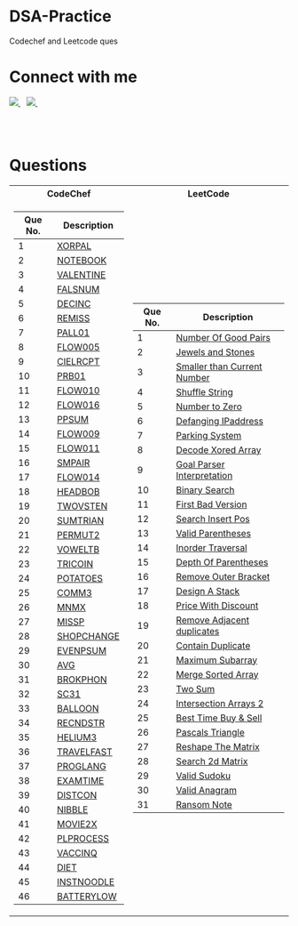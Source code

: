 # DSA-Practice
Codechef and Leetcode ques


# Connect with me

<a href="https://twitter.com/Maanas2471">
    <img src="https://www.vectorlogo.zone/logos/twitter/twitter-ar21.svg"/>
</a>&ensp;
<a href="https://www.linkedin.com/in/maanas-g-6b2141120/">
    <img src="https://www.vectorlogo.zone/logos/linkedin/linkedin-ar21.svg"/>
</a>&ensp;

</br></br>

# Questions


<table>
<tr><th>CodeChef </th><th>LeetCode</th></tr>
<tr><td>

| Que No. | Description |
| ---     | ---         |     
| 1 | [XORPAL](https://www.codechef.com/FEB222C/problems/XORPAL/) |
| 2 | [NOTEBOOK](https://www.codechef.com/problems/NOTEBOOK) |
| 3 | [VALENTINE](https://www.codechef.com/problems/VALENTINE) |
| 4 | [FALSNUM](https://www.codechef.com/problems/FALSNUM) |
| 5 | [DECINC](https://www.codechef.com/problems/DECINC) |
| 6 | [REMISS](https://www.codechef.com/problems/REMISS) |
| 7 | [PALL01](https://www.codechef.com/problems/PALL01) |
| 8 | [FLOW005](https://www.codechef.com/problems/FLOW005) |
| 9 | [CIELRCPT](https://www.codechef.com/problems/CIELRCPT) |
| 10 | [PRB01](https://www.codechef.com/problems/PRB01) |
| 11 | [FLOW010](https://www.codechef.com/problems/FLOW010) |
| 12 | [FLOW016](https://www.codechef.com/problems/FLOW016) |
| 13 | [PPSUM](https://www.codechef.com/problems/PPSUM) |
| 14 | [FLOW009](https://www.codechef.com/problems/FLOW009) |
| 15 | [FLOW011](https://www.codechef.com/problems/FLOW011) |
| 16 | [SMPAIR](https://www.codechef.com/problems/SMPAIR) |
| 17 | [FLOW014](https://www.codechef.com/problems/FLOW014) |
| 18 | [HEADBOB](https://www.codechef.com/problems/HEADBOB) |
| 19 | [TWOVSTEN](https://www.codechef.com/problems/TWOVSTEN) |
| 20 | [SUMTRIAN](https://www.codechef.com/problems/SUMTRIAN) |
| 21 | [PERMUT2](https://www.codechef.com/problems/PERMUT2) |
| 22 | [VOWELTB](https://www.codechef.com/problems/VOWELTB) |
| 23 | [TRICOIN](https://www.codechef.com/problems/TRICOIN) |
| 24 | [POTATOES](https://www.codechef.com/problems/POTATOES) |
| 25 | [COMM3](https://www.codechef.com/problems/COMM3) |
| 26 | [MNMX](https://www.codechef.com/problems/MNMX) |
| 27 | [MISSP](https://www.codechef.com/problems/MISSP) |
| 28 | [SHOPCHANGE](https://www.codechef.com/problems/SHOPCHANGE) |
| 29 | [EVENPSUM](https://www.codechef.com/problems/EVENPSUM) |
| 30 | [AVG](https://www.codechef.com/problems/AVG) |
| 31 | [BROKPHON](https://www.codechef.com/problems/BROKPHON) |
| 32 | [SC31](https://www.codechef.com/problems/SC31) |
| 33 | [BALLOON](https://www.codechef.com/problems/BALLOON) |
| 34 | [RECNDSTR](https://www.codechef.com/problems/RECNDSTR) |
| 35 | [HELIUM3](https://www.codechef.com/problems/HELIUM3) |
| 36 | [TRAVELFAST](https://www.codechef.com/problems/TRAVELFAST) |
| 37 | [PROGLANG](https://www.codechef.com/problems/PROGLANG) |
| 38 | [EXAMTIME](https://www.codechef.com/problems/EXAMTIME) |
| 39 | [DISTCON](https://www.codechef.com/LTIME105C/problems/DISTCON) |
| 40 | [NIBBLE](https://www.codechef.com/LTIME105C/problems/NIBBLE) |
| 41 | [MOVIE2X](https://www.codechef.com/LTIME105C/problems/MOVIE2X) |
| 42 | [PLPROCESS](https://www.codechef.com/LTIME105C/problems/PLPROCESS) |
| 43 | [VACCINQ](https://www.codechef.com/problems/VACCINQ) |
| 44 | [DIET](https://www.codechef.com/problems/DIET) |
| 45 | [INSTNOODLE](https://www.codechef.com/problems/INSTNOODLE) |
| 46 | [BATTERYLOW](https://www.codechef.com/problems/BATTERYLOW) |
    
</td><td>

| Que No. | Description |
| ---     | ---         |  
| 1 | [Number Of Good Pairs](https://leetcode.com/problems/number-of-good-pairs/) |
| 2 | [Jewels and Stones](https://leetcode.com/problems/jewels-and-stones/) |
| 3 | [Smaller than Current Number](https://leetcode.com/problems/how-many-numbers-are-smaller-than-the-current-number/) |
| 4 | [Shuffle String](https://leetcode.com/problems/shuffle-string/) |
| 5 | [Number to Zero](https://leetcode.com/problems/number-of-steps-to-reduce-a-number-to-zero/) |
| 6 | [Defanging IPaddress](https://leetcode.com/problems/defanging-an-ip-address/) |
| 7 | [Parking System](https://leetcode.com/problems/design-parking-system/) |
| 8 | [Decode Xored Array](https://leetcode.com/problems/decode-xored-array/) |
| 9 | [Goal Parser Interpretation](https://leetcode.com/problems/goal-parser-interpretation/) |
| 10 | [Binary Search](https://leetcode.com/problems/binary-search/) | 
| 11 | [First Bad Version](https://leetcode.com/problems/first-bad-version/) |
| 12 | [Search Insert Pos](https://leetcode.com/problems/search-insert-position/) |
| 13 | [Valid Parentheses](https://leetcode.com/problems/valid-parentheses/) |
| 14 | [Inorder Traversal](https://leetcode.com/problems/binary-tree-inorder-traversal/) |
| 15 | [Depth Of Parentheses](https://leetcode.com/problems/maximum-nesting-depth-of-the-parentheses/) |
| 16 | [Remove Outer Bracket](https://leetcode.com/problems/remove-outermost-parentheses/) |
| 17 | [Design A Stack](https://leetcode.com/problems/design-a-stack-with-increment-operation/) |
| 18 | [Price With Discount](https://leetcode.com/problems/final-prices-with-a-special-discount-in-a-shop/) |
| 19 | [Remove Adjacent duplicates](https://leetcode.com/problems/remove-all-adjacent-duplicates-in-string/) |
| 20 | [Contain Duplicate](https://leetcode.com/problems/contains-duplicate/) |
| 21 | [Maximum Subarray](https://leetcode.com/problems/maximum-subarray/) |
| 22 | [Merge Sorted Array](https://leetcode.com/problems/merge-sorted-array/) |
| 23 | [Two Sum](https://leetcode.com/problems/two-sum/) |
| 24 | [Intersection Arrays 2](https://leetcode.com/problems/intersection-of-two-arrays-ii/) |
| 25 | [Best Time Buy & Sell](https://leetcode.com/problems/best-time-to-buy-and-sell-stock/) |
| 26 | [Pascals Triangle](https://leetcode.com/problems/pascals-triangle/) |
| 27 | [Reshape The Matrix](https://leetcode.com/problems/reshape-the-matrix/) |
| 28 | [Search 2d Matrix](https://leetcode.com/problems/search-a-2d-matrix/) |
| 29 | [Valid Sudoku](https://leetcode.com/problems/valid-sudoku/) |
| 30 | [Valid Anagram](https://leetcode.com/problems/valid-anagram/) |
| 31 | [Ransom Note](https://leetcode.com/problems/ransom-note/) |

</td></tr> </table>
